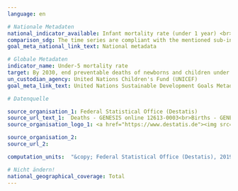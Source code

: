 ```yaml
---
language: en

# Nationale Metadaten
national_indicator_available: Infant mortality rate (under 1 year) <br> Under-five mortality rate
comparison_sdg: The time series are compliant with the mentioned sub-indicator(s) in the international metadata description.
goal_meta_national_link_text: National metadata

# Globale Metadaten
indicator_name: Under-5 mortality rate
target: By 2030, end preventable deaths of newborns and children under 5 years of age, with all countries aiming to reduce neonatal mortality to at least as low as 12 per 1,000 live births and under-5 mortality to at least as low as 25 per 1,000 live births
un_custodian_agency: United Nations Children's Fund (UNICEF)
goal_meta_link_text: United Nations Sustainable Development Goals Metadata

# Datenquelle

source_organisation_1: Federal Statistical Office (Destatis)
source_url_text_1:  Deaths - GENESIS online 12613-0003<br>Births - GENESIS online 12612-0001
source_organisation_logo_1: <a href="https://www.destatis.de"><img src="https://g205sdgs.github.io/sdg-indicators/public/LogosEn/destatis.png" alt="Logo Destatis" /></a>

source_organisation_2:
source_url_2:

computation_units:  "&copy; Federal Statistical Office (Destatis), 2019"

# Nicht ändern!
national_geographical_coverage: Total
---
```

